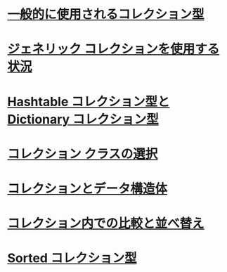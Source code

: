 # [一般的に使用されるコレクション型](commonly-used-collection-types.md)
# [ジェネリック コレクションを使用する状況](when-to-use-generic-collections.md)
# [Hashtable コレクション型と Dictionary コレクション型](hashtable-and-dictionary-collection-types.md)
# [コレクション クラスの選択](selecting-a-collection-class.md)
# [コレクションとデータ構造体](index.md)
# [コレクション内での比較と並べ替え](comparisons-and-sorts-within-collections.md)
# [Sorted コレクション型](sorted-collection-types.md)
